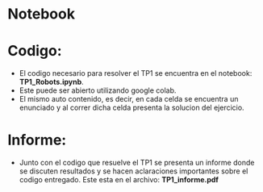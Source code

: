 # Notebook

# Codigo:

- El codigo necesario para resolver el TP1 se encuentra en el notebook: **TP1_Robots.ipynb**.
- Este puede ser abierto utilizando google colab.
- El mismo auto contenido, es decir, en cada celda se encuentra un enunciado y al correr dicha celda presenta la solucion del ejercicio.

# Informe:

- Junto con el codigo que resuelve el TP1 se presenta un informe donde se discuten resultados y se hacen aclaraciones importantes sobre el codigo entregado. Este esta en el archivo: **TP1_informe.pdf**
